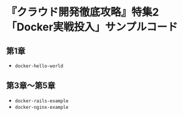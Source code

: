 # 『クラウド開発徹底攻略』特集2「Docker実戦投入」サンプルコード

## 第1章

* `docker-hello-world`

## 第3章〜第5章

* `docker-rails-example`
* `docker-nginx-example`
